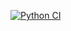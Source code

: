 [![Python CI](https://github.com/blizneci/hexlet_pytest/actions/workflows/main.yml/badge.svg)](https://github.com/blizneci/hexlet_pytest/actions/workflows/main.yml)
